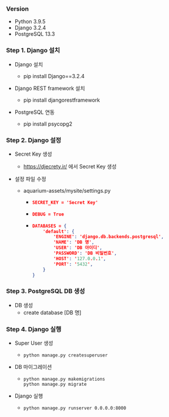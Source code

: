 ### Version

- Python 3.9.5
- Django 3.2.4
- PostgreSQL 13.3

### Step 1. Django 설치

- Django 설치

  - pip install Django==3.2.4

- Django REST framework 설치

  - pip install djangorestframework

- PostgreSQL 연동
  - pip install psycopg2

### Step 2. Django 설정

- Secret Key 생성

  - https://djecrety.ir/ 에서 Secret Key 생성

- 설정 파일 수정

  - aquarium-assets/mysite/settings.py

    - ```json
      SECRET_KEY = 'Secret Key'
      ```

    - ```json
      DEBUG = True
      ```

    - ```json
      DATABASES = {
          'default': {
              'ENGINE': 'django.db.backends.postgresql',
              'NAME': 'DB 명',
              'USER': 'DB 아이디',
              'PASSWORD': 'DB 비밀번호',
              'HOST': '127.0.0.1',
              'PORT': '5432',
          }
      }
      ```

### Step 3. PostgreSQL DB 생성

- DB 생성
  - create database [DB 명]

### Step 4. Django 실행

- Super User 생성

  - ```
    python manage.py createsuperuser
    ```

- DB 마이그레이션

  - ```
    python manage.py makemigrations
    python manage.py migrate
    ```

- Django 실행

  - ```
    python manage.py runserver 0.0.0.0:8000
    ```
